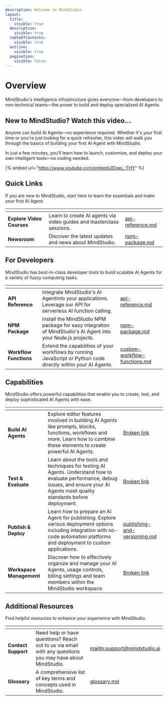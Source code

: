 ```yaml
---
description: Welcome to MindStudio
layout:
  title:
    visible: true
  description:
    visible: true
  tableOfContents:
    visible: true
  outline:
    visible: true
  pagination:
    visible: false
---
```


# Overview

MindStudio's intelligence infrastructure gives everyone—from developers to non-technical teams—the power to build and deploy specialized AI Agents.

## New to MindStudio? Watch this video...

Anyone can build AI Agents—no experience required. Whether it's your first time or you're just looking for a quick refresher, this video will walk you through the basics of building your first AI Agent with MindStudio.

In just a few minutes, you’ll learn how to launch, customize, and deploy your own intelligent tools—no coding needed.

{% embed url="https://www.youtube.com/embed/JlDqei_-THY" %}

## Quick Links

If you are new to MindStudio, start here to learn the essentials and make your first AI Agent.

<table data-card-size="large" data-column-title-hidden data-view="cards" data-full-width="false"><thead><tr><th></th><th></th><th data-hidden data-card-target data-type="content-ref"></th></tr></thead><tbody><tr><td><strong>Explore Video Courses</strong></td><td>Learn to create AI agents via video guides and masterclass sessions.</td><td><a href="developers/api-reference.md">api-reference.md</a></td></tr><tr><td><strong>Newsroom</strong></td><td>Discover the latest updates and news about MindStudio.</td><td><a href="developers/npm-package.md">npm-package.md</a></td></tr></tbody></table>



## For Developers

MindStudio has best-in-class developer tools to build scalable AI Agents for a variety of fuzzy computing tasks.

<table data-column-title-hidden data-view="cards" data-full-width="false"><thead><tr><th></th><th></th><th data-hidden data-card-target data-type="content-ref"></th></tr></thead><tbody><tr><td><strong>API Reference</strong></td><td>Integrate MindStudio's AI Agentinto your applications. Leverage our API for serverless AI function calling.</td><td><a href="developers/api-reference.md">api-reference.md</a></td></tr><tr><td><strong>NPM Package</strong></td><td>Install the MindStudio NPM package for easy integration of MindStudio's AI Agent into your Node.js projects.</td><td><a href="developers/npm-package.md">npm-package.md</a></td></tr><tr><td><strong>Workflow Functions</strong></td><td>Extend the capabilities of your workflows by running JavaScript or Python code directly within your AI Agents.</td><td><a href="developers/custom-workflow-functions.md">custom-workflow-functions.md</a></td></tr></tbody></table>

## Capabilities

MindStudio offers powerful capabilities that enable you to create, test, and deploy sophisticated AI Agents with ease.

<table data-card-size="large" data-column-title-hidden data-view="cards" data-full-width="false"><thead><tr><th></th><th></th><th data-hidden data-card-target data-type="content-ref"></th></tr></thead><tbody><tr><td><strong>Build AI Agents</strong></td><td>Explore editor features involved in building AI Agents like prompts, blocks, functions, workflows and more. Learn how to combine these elements to create powerful AI Agents.</td><td><a href="broken-reference">Broken link</a></td></tr><tr><td><strong>Test &#x26; Evaluate</strong></td><td>Learn about the tools and techniques for testing AI Agents. Understand how to evaluate performance, debug issues, and ensure your AI Agents meet quality standards before deployment.</td><td><a href="broken-reference">Broken link</a></td></tr><tr><td><strong>Publish &#x26; Deploy</strong></td><td>Learn how to prepare an AI Agent for publishing. Explore various deployment options including integration with no-code automation platforms and deployment to custom applications.</td><td><a href="building-ai-agents/publishing-and-versioning.md">publishing-and-versioning.md</a></td></tr><tr><td><strong>Workspace Management</strong></td><td>Discover how to effectively organize and manage your AI Agents, usage controls, billing settings and team members within the MindStudio workspace.</td><td><a href="broken-reference">Broken link</a></td></tr></tbody></table>

## Additional Resources

Find helpful resources to enhance your experience with MindStudio.

<table data-card-size="large" data-column-title-hidden data-view="cards" data-full-width="false"><thead><tr><th></th><th></th><th data-hidden data-card-target data-type="content-ref"></th></tr></thead><tbody><tr><td><strong>Contact Support</strong></td><td>Need help or have questions? Reach out to us via email with any questions you may have about MindStudio.</td><td><a href="mailto:support@mindstudio.ai">mailto:support@mindstudio.ai</a></td></tr><tr><td><strong>Glossary</strong></td><td>A comprehensive list of key terms and concepts used in MindStudio.</td><td><a href="additional-resources/glossary.md">glossary.md</a></td></tr></tbody></table>
